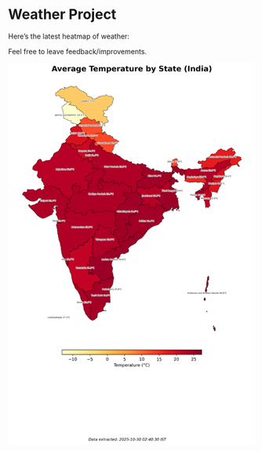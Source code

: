 # Weather Project

Here’s the latest heatmap of weather:

Feel free to leave feedback/improvements.

![India Heatmap](docs/assets/india_heatmap.png?v=0282C8)

